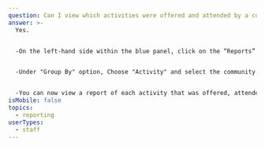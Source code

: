 ```yaml
---
question: Can I view which activities were offered and attended by a community?
answer: >-
  Yes.


  -On the left-hand side within the blue panel, click on the “Reports” button. 


  -Under "Group By" option, Choose "Activity" and select the community you would like activity reports for. 


  -You can now view a report of each activity that was offered, attended, declined and the average attendance of that activity. 
isMobile: false
topics:
  - reporting
userTypes:
  - staff
---
```

